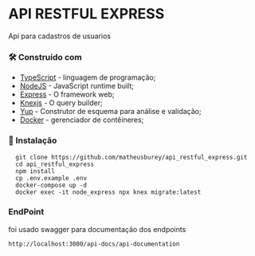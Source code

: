 # API RESTFUL EXPRESS

Api para cadastros de usuarios

### 🛠️ Construído com

* [TypeScript](https://www.typescriptlang.org/) - linguagem de programação;
* [NodeJS](https://nodejs.org) - JavaScript runtime built;
* [Express](https://expressjs.com) - O framework web;
* [Knexjs](http://knexjs.org/) - O query builder;
* [Yup](https://www.npmjs.com/package/yup) - Construtor de esquema para análise e validação;
* [Docker](https://www.docker.com/) - gerenciador de contêineres;

### 🔧 Instalação

```
  git clone https://github.com/matheusburey/api_restful_express.git
  cd api_restful_express
  npm install
  cp .env.example .env
  docker-compose up -d
  docker exec -it node_express npx knex migrate:latest
```

### EndPoint
foi usado swagger para documentação dos endpoints

`http://localhost:3000/api-docs/api-documentation`
